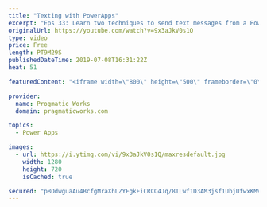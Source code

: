 ```yaml
---
title: "Texting with PowerApps"
excerpt: "Eps 33: Learn two techniques to send text messages from a PowerApp application. One is through a Launch command and the other is with a 3rd party data connector, TxtSync.   For PowerApps training and App Building services, please reach out to us at https://www.pragmaticworks.com  The connector requires"
originalUrl: https://youtube.com/watch?v=9x3aJkV0s1Q
type: video
price: Free
length: PT9M29S
publishedDateTime: 2019-07-08T16:31:22Z
heat: 51

featuredContent: "<iframe width=\"800\" height=\"500\" frameborder=\"0\" src=\"https://www.youtube.com/embed/9x3aJkV0s1Q\" allow=\"accelerometer; autoplay; encrypted-media; gyroscope; picture-in-picture\" allowfullscreen></iframe>"

provider:
  name: Progmatic Works
  domain: pragmaticworks.com

topics:
  - Power Apps

images:
  - url: https://i.ytimg.com/vi/9x3aJkV0s1Q/maxresdefault.jpg
    width: 1280
    height: 720
    isCached: true

secured: "pBOdwguaAu4BcfgMraXhLZYFgkFiCRCO4Jq/8ILwf1D3AM3jsf1UbjUfwxKMVJGD9GTQgXEVj13Klv+vpk4ZKBLviYuEj1PW+6nce3MVn29mup7tNbLbvo1gCAfg8Zb5n+qWU8WGkzxLKl7gF8HKppqL8Vdb58Ufx9ljBqnjjODhOACc1GhAfVk6OrVb/VzvhdNSBvISJJ3bso/d3NNwDmgqjGIzbnK3gsQGqae/88Qpt6tf2p2AONpBupK34kS3g0Q2DIfkMfGo1qFefylvBKP+xV0NVbkihXMTPN9LUgaRjmbq5OpkTQKHvE+EnFeTPYulDiNGFUKHk8iK3hTT57tocc3I6AW2EfHtDxj2KluK54p02nqA/7MMuWRdYCSbgIh2jNHqC0rrkb27LmZCtZJ41rq2UrZRlhLDmfIk85E=;cocnoSsIzHLI5fJR++ndpQ=="
---
```


